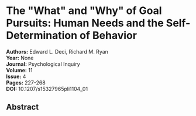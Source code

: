 # The "What" and "Why" of Goal Pursuits: Human Needs and the Self-Determination of Behavior

**Authors:** Edward L. Deci, Richard M. Ryan  
**Year:** None  
**Journal:** Psychological Inquiry  
**Volume:** 11  
**Issue:** 4  
**Pages:** 227-268  
**DOI:** 10.1207/s15327965pli1104_01  

## Abstract


